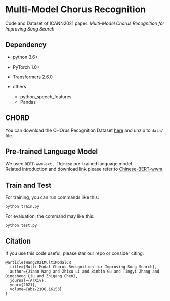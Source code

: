 # Multi-Model Chorus Recognition
Code and Dataset of ICANN2021 paper: *Multi-Model Chorus Recognition for Improving Song Search* 

## Dependency
- python 3.6+
- PyTorch 1.0+
- Transformers 2.6.0

- others
    - python_speech_features
    - Pandas

## CHORD
You can download the CHOrus Recognition Dataset [here](https://drive.google.com/file/d/1nkoDvCym3hz_qI9u6XnzE9JEkBVnOqmM/view?usp=sharing) and unzip to ```data/``` file.  

## Pre-trained Language Model
We used  ```BERT-wwm-ext, Chinese``` pre-trained language model  
Related introduction and download link please refer to <u>[Chinese-BERT-wwm](https://github.com/ymcui/Chinese-BERT-wwm#%E4%B8%AD%E6%96%87%E6%A8%A1%E5%9E%8B%E4%B8%8B%E8%BD%BD)</u>.

## Train and Test
For training, you can run commands like this:  
```shell
python train.py
```

For evaluation, the command may like this:
```shell
python test.py
```

## Citation
If you use this code useful, please star our repo or consider citing:
```
@article{Wang2021MultiModalCR,
  title={Multi-Modal Chorus Recognition for Improving Song Search},
  author={Jiaan Wang and Zhixu Li and Binbin Gu and Tingyi Zhang and Qingsheng Liu and Zhigang Chen},
  journal={ArXiv},
  year={2021},
  volume={abs/2106.16153}
}
```
